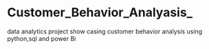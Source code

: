 # Customer_Behavior_Analyasis_
data  analytics project show casing customer behavior analysis using python,sql and power Bi

